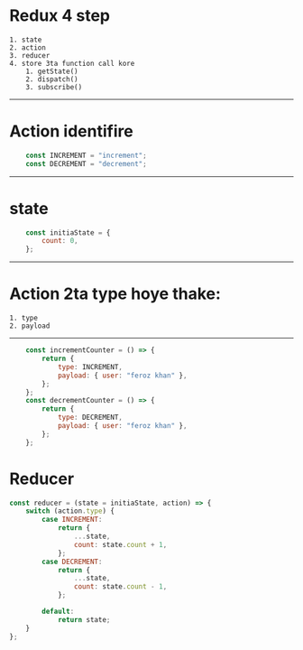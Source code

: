 # Redux 4 step

    1. state 
    2. action 
    3. reducer
    4. store 3ta function call kore
        1. getState()
        2. dispatch()
        3. subscribe()
-----------------------------------
# Action identifire
```javascript
    const INCREMENT = "increment";
    const DECREMENT = "decrement";
```
------------------------------------
# state
```javascript
    const initiaState = {
        count: 0,
    };
 ```
---------------------
# Action 2ta type hoye thake:

    1. type
    2. payload
---------------------
```javascript
    const incrementCounter = () => {
        return {
            type: INCREMENT,
            payload: { user: "feroz khan" },
        };
    };
    const decrementCounter = () => {
        return {
            type: DECREMENT,
            payload: { user: "feroz khan" },
        };
    };
```

# Reducer
```javascript
const reducer = (state = initiaState, action) => {
    switch (action.type) {
        case INCREMENT:
            return {
                ...state,
                count: state.count + 1,
            };
        case DECREMENT:
            return {
                ...state,
                count: state.count - 1,
            };

        default:
            return state;
    }
};
```

